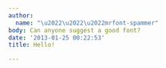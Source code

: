 ```yaml
---
author:
  name: "\u2022\u2022\u2022mrfont-spammer"
body: Can anyone suggest a good font?
date: '2013-01-25 00:22:53'
title: Hello!

---
```

